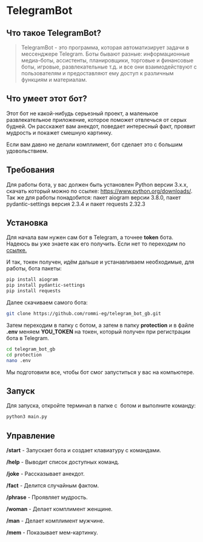 # TelegramBot

## Что такое TelegramBot?

> TelegramBot - это программа, которая автоматизирует задачи в мессенджере Telegram. Боты бывают разные: информационные медиа-боты, ассистенты, планировщики, торговые и финансовые боты, игровые, развлекательные т.д. и все они взаимодействуют с пользователям и предоставляют ему доступ к различным функциям и материалам.

## Что умеет этот бот?

Этот бот не какой-нибудь серьезный проект, а  маленькое развлекательное приложение, которое поможет отвлечься от серых будней. Он расскажет вам анекдот, поведает интересный факт, проявит мудрость и покажет смешную картинку.

Если вам давно не делали комплимент, бот сделает это с большим удовольствием.

## Требования
Для работы бота, у вас должен быть установлен Python версии 3.x.x, скачать который можно по ссылке: https://www.python.org/downloads/.
Так же для работы понадобится: пакет aiogram версии 3.8.0, пакет pydantic-settings версия 2.3.4 и пакет requests 2.32.3

## Установка

Для начала вам нужен сам бот в Telegram, а точнее __token__ бота. Надеюсь вы уже знаете как его получить. Если нет то переходим по [ссылке.](https://core.telegram.org/bots)

И так, токен получен, идём дальше и устанавливаем необходимые, для работы, бота пакеты:

```sh
pip install aiogram
pip install pydantic-settings
pip install requests
```
Далее скачиваем самого бота:

```sh
git clone https://github.com/rommi-eg/telegram_bot_gb.git
```

Затем переходим в папку с ботом, а затем в папку **protection** и в файле **.env** меняем **YOU_TOKEN** на токен, который получен при регистрации бота в Telegram.

```sh
cd telegram_bot_gb
cd protection
nano .env
```

Мы подготовили все, чтобы бот смог запуститься у вас на компьютере.

## Запуск

Для запуска, откройте терминал в папке с  ботом и выполните команду:

```sh
python3 main.py
```

## Управление

**/start** - Запуcкает бота и создает клавиатуру с командами.

**/help** - Выводит список доступных команд.

**/joke** - Рассказывает анекдот.

**/fact** - Делится случайным фактом.

**/phrase** - Проявляет мудрость.

**/woman** - Делает комплимент женщине.

**/man** - Делает комплимент мужчине.

**/mem** - Показывает мем-картинку.





